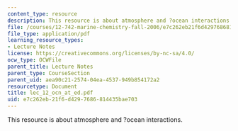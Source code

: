 ```yaml
---
content_type: resource
description: This resource is about atmosphere and ?ocean interactions.
file: /courses/12-742-marine-chemistry-fall-2006/e7c262eb21f6d4297686814435bae703_lec_12_ocn_at_ed.pdf
file_type: application/pdf
learning_resource_types:
- Lecture Notes
license: https://creativecommons.org/licenses/by-nc-sa/4.0/
ocw_type: OCWFile
parent_title: Lecture Notes
parent_type: CourseSection
parent_uid: aea90c21-2574-04ea-4537-949b854172a2
resourcetype: Document
title: lec_12_ocn_at_ed.pdf
uid: e7c262eb-21f6-d429-7686-814435bae703
---
```

This resource is about atmosphere and ?ocean interactions.